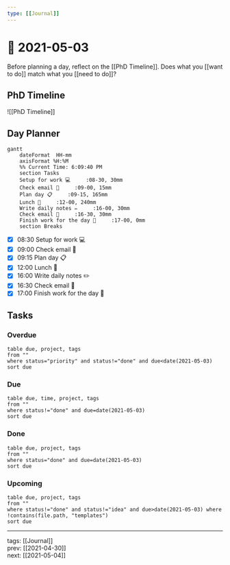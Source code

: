 ```yaml
---
type: [[Journal]]
---
```


# 📆 2021-05-03

Before planning a day, reflect on the [[PhD Timeline]]. Does what you [[want to do]] match what you [[need to do]]?

## PhD Timeline

![[PhD Timeline]]

## Day Planner
```mermaid
gantt
    dateFormat  HH-mm
    axisFormat %H:%M
    %% Current Time: 6:09:40 PM
    section Tasks
    Setup for work 💻     :08-30, 30mm
    Check email 📧     :09-00, 15mm
    Plan day 📋     :09-15, 165mm
    Lunch 🍙     :12-00, 240mm
    Write daily notes ✏️     :16-00, 30mm
    Check email 📧     :16-30, 30mm
    Finish work for the day 🎉     :17-00, 0mm
    section Breaks

```

- [x] 08:30 Setup for work 💻
- [x] 09:00 Check email 📧
- [x] 09:15 Plan day 📋
- [x] 12:00 Lunch 🍙
- [x] 16:00 Write daily notes ✏️
- [x] 16:30 Check email 📧
- [x] 17:00 Finish work for the day 🎉

## Tasks

### Overdue

```dataview
table due, project, tags
from ""
where status="priority" and status!="done" and due<date(2021-05-03)
sort due
```


### Due

```dataview
table due, time, project, tags
from ""
where status!="done" and due=date(2021-05-03)
sort due
```

### Done

```dataview
table due, project, tags
from ""
where status="done" and due=date(2021-05-03)
sort due
```

### Upcoming

```dataview
table due, project, tags
from ""
where status!="done" and status!="idea" and due>date(2021-05-03) where !contains(file.path, "templates") 
sort due
```

---

tags: [[Journal]]  
prev: [[2021-04-30]]  
next: [[2021-05-04]]  